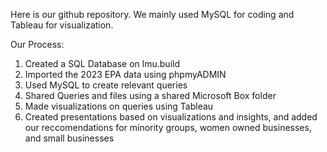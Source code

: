 Here is our github repository. We mainly used MySQL for coding and Tableau for visualization. 

Our Process:
1. Created a SQL Database on lmu.build
2. Imported the 2023 EPA data using phpmyADMIN
3. Used MySQL to create relevant queries
4. Shared Queries and files using a shared Microsoft Box folder
5. Made visualizations on queries using Tableau
6. Created presentations based on visualizations and insights, and added our reccomendations for minority groups, women owned businesses, and small businesses
